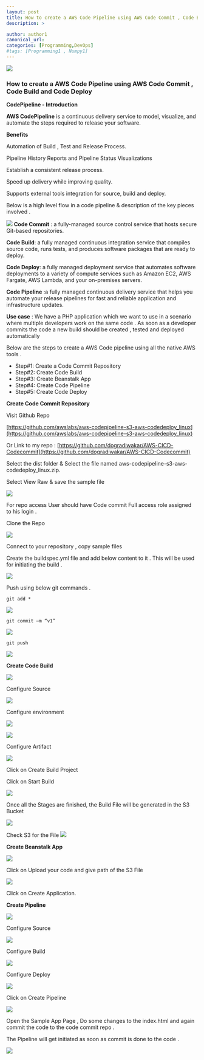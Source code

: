 ```yaml
---
layout: post
title: How to create a AWS Code Pipeline using AWS Code Commit , Code Build and Code Deploy
description: >

author: author1
canonical_url:
categories: [Programming,DevOps]
#tags: [Programming1 , Numpy1]
---
```

![](/BeerAndDiapers.ai/images/awscodepipeline/0.png)
### How to create a AWS Code Pipeline using AWS Code Commit , Code Build and Code Deploy

**CodePipeline - Introduction**

**AWS CodePipeline** is a continuous delivery service to model, visualize, and automate the steps required to release your software.

**Benefits**

Automation of Build , Test and Release Process.

Pipeline History Reports and Pipeline Status Visualizations

Establish a consistent release process.

Speed up delivery while improving quality.

Supports external tools integration for source, build and deploy.


Below is a high level flow in a code pipeline & description of the key pieces involved .

![](/BeerAndDiapers.ai/images/awscodepipeline/0.png)
**Code Commit** : a fully-managed source control service that hosts secure Git-based repositories.

**Code Build**: a fully managed continuous integration service that compiles source code, runs tests, and produces software packages that are ready to deploy.

**Code Deploy**: a fully managed deployment service that automates software deployments to a variety of compute services such as Amazon EC2, AWS Fargate, AWS Lambda, and your on-premises servers.

**Code Pipeline** :a fully managed continuous delivery service that helps you automate your release pipelines for fast and reliable application and infrastructure updates.

**Use case** : We have a PHP application which we want to use in a scenario where multiple developers work on the same code . As soon as a developer commits the code a new build should be created , tested and deployed automatically

Below are the steps to create a AWS Code pipeline using all the native AWS tools .

-   Step#1: Create a Code Commit Repository
-   Step#2: Create Code Build
-   Step#3: Create Beanstalk App
-   Step#4: Create Code Pipeline
-   Step#5: Create Code Deploy

**Create Code Commit Repository**

Visit Github Repo

[https://github.com/awslabs/aws-codepipeline-s3-aws-codedeploy_linux](https://github.com/awslabs/aws-codepipeline-s3-aws-codedeploy_linux)

Or Link to my repo :  [https://github.com/dogradiwakar/AWS-CICD-Codecommit](https://github.com/dogradiwakar/AWS-CICD-Codecommit)

Select the dist folder & Select the file named aws-codepipeline-s3-aws-codedeploy_linux.zip.

Select View Raw & save the sample file

![](/BeerAndDiapers.ai/images/awscodepipeline/1.png)

For repo access User should have Code commit Full access role assigned to his login .

Clone the Repo

![](/BeerAndDiapers.ai/images/awscodepipeline/2.png)

Connect to your repository , copy sample files

Create the buildspec.yml file and add below content to it . This will be used for initiating the build .

![](/BeerAndDiapers.ai/images/awscodepipeline/3.png)

Push using below git commands .

    git add *

![](/BeerAndDiapers.ai/images/awscodepipeline/4.png)

    git commit –m “v1”

![](/BeerAndDiapers.ai/images/awscodepipeline/5.png)

    git push

![](/BeerAndDiapers.ai/images/awscodepipeline/6.png)

**Create Code Build**

![](/BeerAndDiapers.ai/images/awscodepipeline/7.jpg)

Configure Source

![](/BeerAndDiapers.ai/images/awscodepipeline/8.jpg)

Configure environment

![](/BeerAndDiapers.ai/images/awscodepipeline/9.jpg)


![](/BeerAndDiapers.ai/images/awscodepipeline/10.jpg)

Configure Artifact

![](/BeerAndDiapers.ai/images/awscodepipeline/11.jpg)

Click on Create Build Project

Click on Start Build

![](/BeerAndDiapers.ai/images/awscodepipeline/12.jpg)

Once all the Stages are finished, the Build File will be generated in the S3 Bucket

![](/BeerAndDiapers.ai/images/awscodepipeline/13.jpg)

Check S3 for the File
![](/BeerAndDiapers.ai/images/awscodepipeline/14.jpg)

**Create Beanstalk App**

![](/BeerAndDiapers.ai/images/awscodepipeline/15.jpg)

Click on Upload your code and give path of the S3 File

![](/BeerAndDiapers.ai/images/awscodepipeline/16.png)

Click on Create Application.

**Create Pipeline**

![](/BeerAndDiapers.ai/images/awscodepipeline/17.jpg)

Configure Source

![](/BeerAndDiapers.ai/images/awscodepipeline/18.jpg)

Configure Build

![](/BeerAndDiapers.ai/images/awscodepipeline/19.jpg)

Configure Deploy

![](/BeerAndDiapers.ai/images/awscodepipeline/20.jpg)

Click on Create Pipeline

![](/BeerAndDiapers.ai/images/awscodepipeline/21.png)

Open the Sample App Page , Do some changes to the index.html and again commit the code to the code commit repo .

The Pipeline will get initiated as soon as commit is done to the code .

![](/BeerAndDiapers.ai/images/awscodepipeline/22.png)

